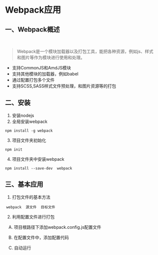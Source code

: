 # Webpack应用
## 一、Webpack概述
   
   > Webpack是一个模块加载器以及打包工具，能把各种资源，例如js、样式和图片等作为模块进行使用和处理。
   
   * 支持CommonJS和AmdJS模块
   * 支持其他模块的加载器，例如babel
   * 通过配置打包多个文件
   * 支持SCSS,SASS样式文件预处理，和图片资源等的打包
## 二、安装
 1. 安装nodejs
 2. 全局安装webpack
 
 `npm install -g webpack`
  
 3. 项目文件夹初始化
 
 `npm init`
  
 4. 项目文件夹中安装webpack
 
 `npm install --save-dev  webpack`
    
## 三、基本应用
 1. 打包文件的基本方法
 
  `webpack  源文件  目标文件`
   
 2. 利用配置文件进行打包
    
    A. 项目根路径下添加webpack.config.js配置文件
    
    B. 在配置文件中，添加配置代码
    
    C. 自动运行
    
